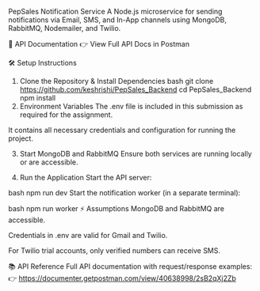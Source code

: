 PepSales Notification Service
A Node.js microservice for sending notifications via Email, SMS, and In-App channels using MongoDB, RabbitMQ, Nodemailer, and Twilio.

🚀 API Documentation
👉 View Full API Docs in Postman

🛠️ Setup Instructions
1. Clone the Repository & Install Dependencies
bash
git clone https://github.com/keshrishi/PepSales_Backend
cd PepSales_Backend
npm install
2. Environment Variables
The .env file is included in this submission as required for the assignment.

It contains all necessary credentials and configuration for running the project.

3. Start MongoDB and RabbitMQ
Ensure both services are running locally or are accessible.

4. Run the Application
Start the API server:

bash
npm run dev
Start the notification worker (in a separate terminal):

bash
npm run worker
⚡ Assumptions
MongoDB and RabbitMQ are accessible.

Credentials in .env are valid for Gmail and Twilio.

For Twilio trial accounts, only verified numbers can receive SMS.

📚 API Reference
Full API documentation with request/response examples:
👉 https://documenter.getpostman.com/view/40638998/2sB2qXj2Zb